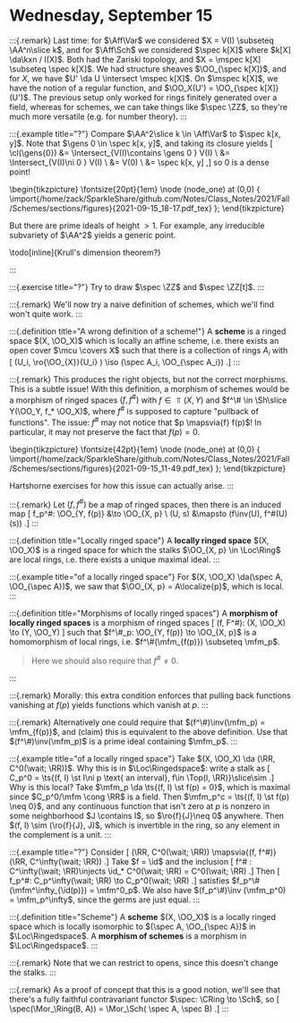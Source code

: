 # Wednesday, September 15

:::{.remark}
Last time: for $\Aff\Var$ we considered $X = V(I) \subseteq \AA^n\slice k$, and for $\Aff\Sch$ we considered $\spec k[X]$ where $k[X] \da\kxn / I(X)$.
Both had the Zariski topology, and $X = \mspec k[X] \subseteq \spec k[X]$.
We had structure sheaves $\OO_{\spec k[X]}$, and for $X$, we have $U' \da U \intersect \mspec k[X]$.
On $\mspec k[X]$, we have the notion of a regular function, and $\OO_X(U') = \OO_{\spec k[X]}(U')$.
The previous setup only worked for rings finitely generated over a field, whereas for schemes, we can take things like $\spec \ZZ$, so they're much more versatile (e.g. for number theory).
:::

:::{.example title="?"}
Compare $\AA^2\slice k \in \Aff\Var$ to $\spec k[x, y]$.
Note that $\gens 0 \in \spec k[x, y]$, and taking its closure yields
\[
\cl(\gens{0}) 
&= \Intersect_{V(I)\contains \gens 0 } V(I) \\
&= \Intersect_{V(I)\ni 0 } V(I) \\
&= V(0) \\
&= \spec k[x, y]
,\]
so $0$ is a dense point!


\begin{tikzpicture}
\fontsize{20pt}{1em} 
\node (node_one) at (0,0) { \import{/home/zack/SparkleShare/github.com/Notes/Class_Notes/2021/Fall/Schemes/sections/figures}{2021-09-15_18-17.pdf_tex} };
\end{tikzpicture}


But there are prime ideals of height $>1$.
For example, any irreducible subvariety of $\AA^2$ yields a generic point.

\todo[inline]{Krull's dimension theorem?}

:::

:::{.exercise title="?"}
Try to draw $\spec \ZZ$ and $\spec \ZZ[t]$.
:::

:::{.remark}
We'll now try a naive definition of schemes, which we'll find won't quite work.
:::

:::{.definition title="A wrong definition of a scheme!"}
A **scheme** is a ringed space $(X, \OO_X)$ which is locally an affine scheme, i.e. there exists an open cover $\mcu \covers X$ such that there is a collection of rings $A_i$ with
\[
(U_i, \ro{\OO_{X}}{U_i} ) \iso (\spec A_i, \OO_{\spec A_i})
.\]
:::

:::{.remark}
This produces the right objects, but not the correct morphisms. 
This is a subtle issue!
With this definition, a morphism of schemes would be a morphism of ringed spaces $(f, f^\#)$ with $f\in \Top(X, Y)$ and $f^\# \in \Sh\slice Y(\OO_Y, f_* \OO_X)$, where $f^\#$ is supposed to capture "pullback of functions".
The issue: $f^\#$ may not notice that $p \mapsvia{f} f(p)$!
In particular, it may not preserve the fact that $f(p) = 0$.

\begin{tikzpicture}
\fontsize{42pt}{1em} 
\node (node_one) at (0,0) { \import{/home/zack/SparkleShare/github.com/Notes/Class_Notes/2021/Fall/Schemes/sections/figures}{2021-09-15_11-49.pdf_tex} };
\end{tikzpicture}

 Hartshorne exercises for how this issue can actually arise.
:::

:::{.remark}
Let $(f, f^\#)$ be a map of ringed spaces, then there is an induced map 
\[
f_p^\#: \OO_{Y, f(p)} &\to \OO_{X, p} \\
(U, s) &\mapsto (f\inv(U), f^\#(U)(s))
.\]
:::

:::{.definition title="Locally ringed space"}
A **locally ringed space** $(X, \OO_X)$ is a ringed space for which the stalks $\OO_{X, p} \in \Loc\Ring$ are local rings, i.e. there exists a unique maximal ideal.
:::

:::{.example title="of a locally ringed space"}
For $(X, \OO_X) \da(\spec A, \OO_{\spec A})$, we saw that $\OO_{X, p} = A\localize{p}$, which is local.
:::

:::{.definition title="Morphisms of locally ringed spaces"}
A **morphism of locally ringed spaces** is a morphism of ringed spaces 
\[
(f, F^\#): (X, \OO_X) \to (Y, \OO_Y)
\]
such that $f^\#_p: \OO_{Y, f(p)} \to \OO_{X, p}$ is a homomorphism of local rings, i.e. $f^\#(\mfm_{f(p)}) \subseteq \mfm_p$.

> Here we should also require that $f^\# \neq 0$.

:::

:::{.remark}
Morally: this extra condition enforces that pulling back functions vanishing at $f(p)$ yields functions which vanish at $p$.
:::

:::{.remark}
Alternatively one could require that $(f^\#)\inv(\mfm_p) = \mfm_{f(p)}$, and (claim) this is equivalent to the above definition.
Use that $(f^\#)\inv(\mfm_p)$ is a prime ideal containing $\mfm_p$.
:::

:::{.example title="of a locally ringed space"}
Take $(X, \OO_X) \da (\RR, C^0(\wait; \RR))$.
Why this is in $\Loc\Ringedspace$: write a stalk as 
\[
C_p^0 = \ts{(f, I) \st I\ni p \text{ an interval}, f\in \Top(I, \RR)}\slice\sim
.\]
Why is this local?
Take $\mfm_p \da \ts{(f, I) \st f(p) = 0}$, which is maximal since $C_p^0/\mfm \cong \RR$ is a field.
Then $\mfm_p^c = \ts{(f, I) \st f(p) \neq 0}$, and any continuous function that isn't zero at $p$ is nonzero in some neighborhood $J \contains I$, so $\ro{f}{J}\neq 0$ anywhere.
Then $(f, I) \sim (\ro{f}{J}, J)$, which is invertible in the ring, so any element in the complement is a unit.
:::

:::{.example title="?"}
Consider 
\[
(\RR, C^0(\wait; \RR)) \mapsvia{(f, f^\#)} (\RR, C^\infty(\wait; \RR))
.\]
Take $f = \id$ and the inclusion
\[
f^\# : C^\infty(\wait; \RR)\injects \id_* C^0(\wait; \RR) = C^0(\wait; \RR)
.\]
Then 
\[
f_p^\#: C_p^\infty(\wait; \RR) \to C_p^0(\wait; \RR)
.\]
satisfies $f_p^\#(\mfm^\infty_{\id(p)}) = \mfm^0_p$.
We also have $(f_p^\#)\inv (\mfm_p^0) = \mfm_p^\infty$, since the germs are just equal.
:::

:::{.definition title="Scheme"}
A **scheme** $(X, \OO_X)$ is a locally ringed space which is locally isomorphic to $(\spec A, \OO_{\spec A})$ in $\Loc\Ringedspace$.
A **morphism of schemes** is a morphism in $\Loc\Ringedspace$.
:::

:::{.remark}
Note that we can restrict to opens, since this doesn't change the stalks.
:::

:::{.remark}
As a proof of concept that this is a good notion, we'll see that there's a fully faithful contravariant functor $\spec: \CRing \to \Sch$, so 
\[
\spec(\Mor_\Ring(B, A)) = \Mor_\Sch( \spec A, \spec B)
.\]
:::



